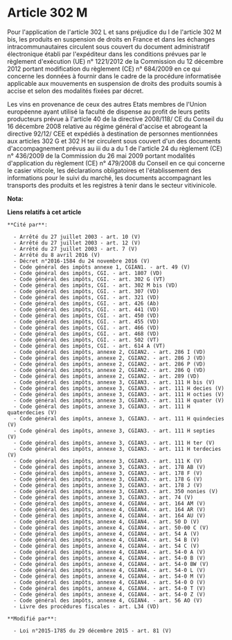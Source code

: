 # Article 302 M

Pour l'application de l'article 302 L et sans préjudice du I de l'article 302 M bis, les produits en suspension de droits en
France et dans les échanges intracommunautaires circulent sous couvert du document administratif électronique établi par
l'expéditeur dans les conditions prévues par le règlement d'exécution (UE) n° 1221/2012 de la Commission du 12 décembre 2012
portant modification du règlement (CE) n° 684/2009 en ce qui concerne les données à fournir dans le cadre de la procédure
informatisée applicable aux mouvements en suspension de droits des produits soumis à accise et selon des modalités fixées par
décret. 

Les vins en provenance de ceux des autres Etats membres de l'Union européenne ayant utilisé la faculté de dispense au profit
de leurs petits producteurs prévue à l'article 40 de la directive 2008/118/ CE du Conseil du 16 décembre 2008 relative au
régime général d'accise et abrogeant la directive 92/12/ CEE et expédiés à destination de personnes mentionnées aux articles
302 G et 302 H ter circulent sous couvert d'un des documents d'accompagnement prévus au iii du a du 1 de l'article 24 du
règlement (CE) n° 436/2009 de la Commission du 26 mai 2009 portant modalités d'application du règlement (CE) n° 479/2008 du
Conseil en ce qui concerne le casier viticole, les déclarations obligatoires et l'établissement des informations pour le
suivi du marché, les documents accompagnant les transports des produits et les registres à tenir dans le secteur
vitivinicole.

**Nota:**



**Liens relatifs à cet article**

	**Cité par**:

	  - Arrêté du 27 juillet 2003 - art. 10 (V)
	  - Arrêté du 27 juillet 2003 - art. 12 (V)
	  - Arrêté du 27 juillet 2003 - art. 7 (V)
	  - Arrêté du 8 avril 2016 (V)
	  - Décret n°2016-1584 du 24 novembre 2016 (V)
	  - Code général des impôts annexe 1, CGIAN1. - art. 49 (V)
	  - Code général des impôts, CGI. - art. 1807 (VD)
	  - Code général des impôts, CGI. - art. 302 G (VT)
	  - Code général des impôts, CGI. - art. 302 M bis (VD)
	  - Code général des impôts, CGI. - art. 307 (VD)
	  - Code général des impôts, CGI. - art. 321 (VD)
	  - Code général des impôts, CGI. - art. 426 (Ab)
	  - Code général des impôts, CGI. - art. 441 (VD)
	  - Code général des impôts, CGI. - art. 450 (VD)
	  - Code général des impôts, CGI. - art. 455 (VD)
	  - Code général des impôts, CGI. - art. 466 (VD)
	  - Code général des impôts, CGI. - art. 468 (VD)
	  - Code général des impôts, CGI. - art. 502 (VT)
	  - Code général des impôts, CGI. - art. 614 A (VT)
	  - Code général des impôts, annexe 2, CGIAN2. - art. 286 I (VD)
	  - Code général des impôts, annexe 2, CGIAN2. - art. 286 J (VD)
	  - Code général des impôts, annexe 2, CGIAN2. - art. 286 P (VD)
	  - Code général des impôts, annexe 2, CGIAN2. - art. 286 Q (VD)
	  - Code général des impôts, annexe 2, CGIAN2. - art. 289 (VD)
	  - Code général des impôts, annexe 3, CGIAN3. - art. 111 H bis (V)
	  - Code général des impôts, annexe 3, CGIAN3. - art. 111 H decies (V)
	  - Code général des impôts, annexe 3, CGIAN3. - art. 111 H octies (V)
	  - Code général des impôts, annexe 3, CGIAN3. - art. 111 H quater (V)
	  - Code général des impôts, annexe 3, CGIAN3. - art. 111 H quaterdecies (V)
	  - Code général des impôts, annexe 3, CGIAN3. - art. 111 H quindecies (V)
	  - Code général des impôts, annexe 3, CGIAN3. - art. 111 H septies (V)
	  - Code général des impôts, annexe 3, CGIAN3. - art. 111 H ter (V)
	  - Code général des impôts, annexe 3, CGIAN3. - art. 111 H terdecies (V)
	  - Code général des impôts, annexe 3, CGIAN3. - art. 111 K (V)
	  - Code général des impôts, annexe 3, CGIAN3. - art. 178 AB (V)
	  - Code général des impôts, annexe 3, CGIAN3. - art. 178 F (V)
	  - Code général des impôts, annexe 3, CGIAN3. - art. 178 G (V)
	  - Code général des impôts, annexe 3, CGIAN3. - art. 178 J (V)
	  - Code général des impôts, annexe 3, CGIAN3. - art. 350 nonies (V)
	  - Code général des impôts, annexe 3, CGIAN3. - art. 74 (V)
	  - Code général des impôts, annexe 4, CGIAN4. - art. 164 AM (V)
	  - Code général des impôts, annexe 4, CGIAN4. - art. 164 AR (V)
	  - Code général des impôts, annexe 4, CGIAN4. - art. 164 AU (V)
	  - Code général des impôts, annexe 4, CGIAN4. - art. 50 D (V)
	  - Code général des impôts, annexe 4, CGIAN4. - art. 50-00 C (V)
	  - Code général des impôts, annexe 4, CGIAN4. - art. 54 A (V)
	  - Code général des impôts, annexe 4, CGIAN4. - art. 54 B (V)
	  - Code général des impôts, annexe 4, CGIAN4. - art. 54 C (V)
	  - Code général des impôts, annexe 4, CGIAN4. - art. 54-0 A (V)
	  - Code général des impôts, annexe 4, CGIAN4. - art. 54-0 B (V)
	  - Code général des impôts, annexe 4, CGIAN4. - art. 54-0 BW (V)
	  - Code général des impôts, annexe 4, CGIAN4. - art. 54-0 L (V)
	  - Code général des impôts, annexe 4, CGIAN4. - art. 54-0 M (V)
	  - Code général des impôts, annexe 4, CGIAN4. - art. 54-0 O (V)
	  - Code général des impôts, annexe 4, CGIAN4. - art. 54-0 T (V)
	  - Code général des impôts, annexe 4, CGIAN4. - art. 54-0 Z (V)
	  - Code général des impôts, annexe 4, CGIAN4. - art. 56 AO (V)
	  - Livre des procédures fiscales - art. L34 (VD)

	**Modifié par**:

	  - Loi n°2015-1785 du 29 décembre 2015 - art. 81 (V)
